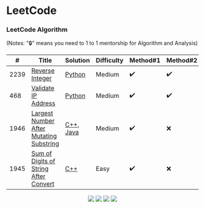 LeetCode
========

### LeetCode Algorithm

(Notes: "🔒" means you need to 1 to 1 mentorship for Algorithm and Analysis)

| # | Title | Solution | Difficulty | Method#1 | Method#2 |
|---| ----- | -------- | ---------- | -------- | -------- |
|2239|[Reverse Integer](https://leetcode.com/problems/reverse-integer/) | [Python](/Python/reverseint.py)|Medium| ✔️ | ✔️|
|468|[Validate IP Address](https://leetcode.com/problems/validate-ip-address/) | [Python](./validIPAddress.py)|Medium| ✔️ | ✔️|
|1946|[Largest Number After Mutating Substring](https://leetcode.com/problems/largest-number-after-mutating-substring/) | [C++](./algorithms/cpp/largestNumberAfterMutatingSubstring/LargestNumberAfterMutatingSubstring.cpp), [Java](./algorithms/java/src/LargestNumberAfterMutatingSubtring/largestNumberAfterMutatingSubstring.java)|Medium|✔️ | ❌|
|1945|[Sum of Digits of String After Convert](https://leetcode.com/problems/sum-of-digits-of-string-after-convert/) | [C++](./algorithms/cpp/leetcode/sumOfDigitsOfStringAfterConvert/SumOfDigitsOfStringAfterConvert.cpp)|Easy|✔️ | ❌|

<p align="center">
<a href="https://www.linkedin.com/in/saad-fareed/"><img src="https://img.shields.io/badge/-Saad%20Fareed-0077B5?style=flat&logo=Linkedin&logoColor=white"/></a>
<a href="mailto:saadfareed632@gmail.com"><img src="https://img.shields.io/badge/-saadfareed@gmail.com-D14836?style=flat&logo=Gmail&logoColor=white"/></a>
<a href="https://www.instagram.com/saadfareed_sadi/"><img src="https://img.shields.io/badge/-@saadfareed-E4405F?style=flat&logo=Instagram&logoColor=white"/></a>
<a href="https://leetcode.com/Saadfareed/"><img src="https://img.shields.io/badge/-/saadfareed-e8b519?style=flat&logo=leetcode&logoColor=black"/></a>
 </p>
